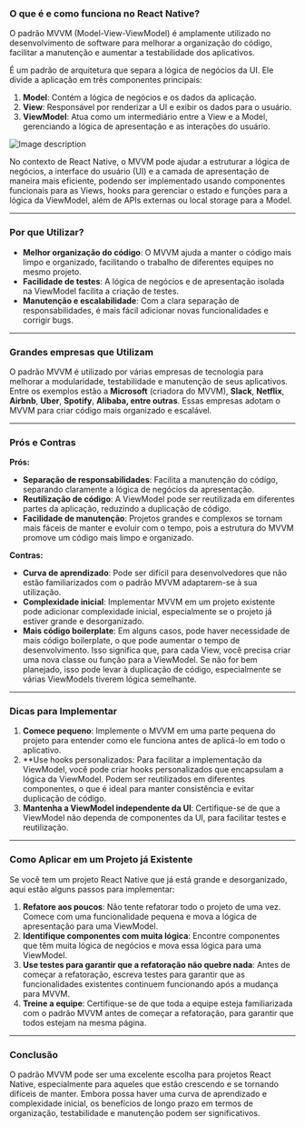 ### **O que é e como funciona no React Native?**

O padrão MVVM (Model-View-ViewModel) é amplamente utilizado no desenvolvimento de software para melhorar a organização do código, facilitar a manutenção e aumentar a testabilidade dos aplicativos.

É um padrão de arquitetura que separa a lógica de negócios da UI. Ele divide a aplicação em três componentes principais:

1. **Model**: Contém a lógica de negócios e os dados da aplicação.
2. **View**: Responsável por renderizar a UI e exibir os dados para o usuário.
3. **ViewModel**: Atua como um intermediário entre a View e a Model, gerenciando a lógica de apresentação e as interações do usuário.

![Image description](https://dev-to-uploads.s3.amazonaws.com/uploads/articles/1nb53cyo6fbvjbuegt4w.png)

No contexto de React Native, o MVVM pode ajudar a estruturar a lógica de negócios, a interface do usuário (UI) e a camada de apresentação de maneira mais eficiente, podendo ser implementado usando componentes funcionais para as Views, hooks para gerenciar o estado e funções para a lógica da ViewModel, além de APIs externas ou local storage para a Model.

---

### **Por que Utilizar?**

- **Melhor organização do código**: O MVVM ajuda a manter o código mais limpo e organizado, facilitando o trabalho de diferentes equipes no mesmo projeto.
- **Facilidade de testes**: A lógica de negócios e de apresentação isolada na ViewModel facilita a criação de testes.
- **Manutenção e escalabilidade**: Com a clara separação de responsabilidades, é mais fácil adicionar novas funcionalidades e corrigir bugs.

---

### **Grandes empresas que Utilizam**

O padrão MVVM é utilizado por várias empresas de tecnologia para melhorar a modularidade, testabilidade e manutenção de seus aplicativos. Entre os exemplos estão a **Microsoft** (criadora do MVVM), **Slack**, **Netflix**, **Airbnb**, **Uber**, **Spotify**, **Alibaba, entre outras**. Essas empresas adotam o MVVM para criar código mais organizado e escalável.

---

### **Prós e Contras**

**Prós:**

- **Separação de responsabilidades**: Facilita a manutenção do código, separando claramente a lógica de negócios da apresentação.
- **Reutilização de código**: A ViewModel pode ser reutilizada em diferentes partes da aplicação, reduzindo a duplicação de código.
- **Facilidade de manutenção**: Projetos grandes e complexos se tornam mais fáceis de manter e evoluir com o tempo, pois a estrutura do MVVM promove um código mais limpo e organizado.

**Contras:**

- **Curva de aprendizado**: Pode ser difícil para desenvolvedores que não estão familiarizados com o padrão MVVM adaptarem-se à sua utilização.
- **Complexidade inicial**: Implementar MVVM em um projeto existente pode adicionar complexidade inicial, especialmente se o projeto já estiver grande e desorganizado.
- **Mais código boilerplate**: Em alguns casos, pode haver necessidade de mais código boilerplate, o que pode aumentar o tempo de desenvolvimento. Isso significa que, para cada View, você precisa criar uma nova classe ou função para a ViewModel. Se não for bem planejado, isso pode levar à duplicação de código, especialmente se várias ViewModels tiverem lógica semelhante.

---

### **Dicas para Implementar**

1. **Comece pequeno**: Implemente o MVVM em uma parte pequena do projeto para entender como ele funciona antes de aplicá-lo em todo o aplicativo.
2. **Use hooks personalizados: Para facilitar a implementação da ViewModel, você pode criar hooks personalizados que encapsulam a lógica da ViewModel. Podem ser reutilizados em diferentes componentes, o que é ideal para manter consistência e evitar duplicação de código.
3. **Mantenha a ViewModel independente da UI**: Certifique-se de que a ViewModel não dependa de componentes da UI, para facilitar testes e reutilização.

---

### **Como Aplicar em um Projeto já Existente**

Se você tem um projeto React Native que já está grande e desorganizado, aqui estão alguns passos para implementar:

1. **Refatore aos poucos**: Não tente refatorar todo o projeto de uma vez. Comece com uma funcionalidade pequena e mova a lógica de apresentação para uma ViewModel.
2. **Identifique componentes com muita lógica**: Encontre componentes que têm muita lógica de negócios e mova essa lógica para uma ViewModel.
3. **Use testes para garantir que a refatoração não quebre nada**: Antes de começar a refatoração, escreva testes para garantir que as funcionalidades existentes continuem funcionando após a mudança para MVVM.
4. **Treine a equipe**: Certifique-se de que toda a equipe esteja familiarizada com o padrão MVVM antes de começar a refatoração, para garantir que todos estejam na mesma página.

---

### **Conclusão**

O padrão MVVM pode ser uma excelente escolha para projetos React Native, especialmente para aqueles que estão crescendo e se tornando difíceis de manter. Embora possa haver uma curva de aprendizado e complexidade inicial, os benefícios de longo prazo em termos de organização, testabilidade e manutenção podem ser significativos.
